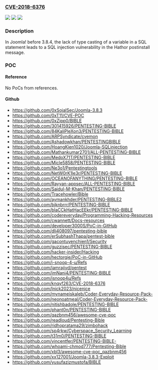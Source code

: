 ### [CVE-2018-6376](https://cve.mitre.org/cgi-bin/cvename.cgi?name=CVE-2018-6376)
![](https://img.shields.io/static/v1?label=Product&message=n%2Fa&color=blue)
![](https://img.shields.io/static/v1?label=Version&message=n%2Fa&color=blue)
![](https://img.shields.io/static/v1?label=Vulnerability&message=n%2Fa&color=brighgreen)

### Description

In Joomla! before 3.8.4, the lack of type casting of a variable in a SQL statement leads to a SQL injection vulnerability in the Hathor postinstall message.

### POC

#### Reference
No PoCs from references.

#### Github
- https://github.com/0xSojalSec/Joomla-3.8.3
- https://github.com/0xT11/CVE-POC
- https://github.com/0xZipp0/BIBLE
- https://github.com/301415926/PENTESTING-BIBLE
- https://github.com/84KaliPleXon3/PENTESTING-BIBLE
- https://github.com/ARPSyndicate/cvemon
- https://github.com/Ashadowkhan/PENTESTINGBIBLE
- https://github.com/HoangKien1020/Joomla-SQLinjection
- https://github.com/Mathankumar2701/ALL-PENTESTING-BIBLE
- https://github.com/MedoX71T/PENTESTING-BIBLE
- https://github.com/Micle5858/PENTESTING-BIBLE
- https://github.com/Ne3o1/Pentestingtools
- https://github.com/NetW0rK1le3r/PENTESTING-BIBLE
- https://github.com/OCEANOFANYTHING/PENTESTING-BIBLE
- https://github.com/Rayyan-appsec/ALL-PENTESTING-BIBLE
- https://github.com/Saidul-M-Khan/PENTESTING-BIBLE
- https://github.com/Tracehowler/Bible
- https://github.com/aymankhder/PENTESTING-BIBLE2
- https://github.com/bjknbrrr/PENTESTING-BIBLE
- https://github.com/blaCCkHatHacEEkr/PENTESTING-BIBLE
- https://github.com/codereveryday/Programming-Hacking-Resources
- https://github.com/cwannett/Docs-resources
- https://github.com/developer3000S/PoC-in-GitHub
- https://github.com/dli408097/pentesting-bible
- https://github.com/erSubhashThapa/pentest-bible
- https://github.com/gacontuyenchien1/Security
- https://github.com/guzzisec/PENTESTING-BIBLE
- https://github.com/hacker-insider/Hacking
- https://github.com/hectorgie/PoC-in-GitHub
- https://github.com/i-snoop-4-u/Refs
- https://github.com/iamrajivd/pentest
- https://github.com/imNani4/PENTESTING-BIBLE
- https://github.com/isnoop4u/Refs
- https://github.com/knqyf263/CVE-2018-6376
- https://github.com/lnick2023/nicenice
- https://github.com/mynameiskaleb/Coder-Everyday-Resource-Pack-
- https://github.com/neonoatmeal/Coder-Everyday-Resource-Pack-
- https://github.com/nitishbadole/PENTESTING-BIBLE
- https://github.com/phant0n/PENTESTING-BIBLE
- https://github.com/qazbnm456/awesome-cve-poc
- https://github.com/readloud/Pentesting-Bible
- https://github.com/ridhopratama29/zimbohack
- https://github.com/sp4rkw/Cyberspace_Security_Learning
- https://github.com/t31m0/PENTESTING-BIBLE
- https://github.com/vincentfer/PENTESTING-BIBLE-
- https://github.com/whoami-chmod777/Pentesting-Bible
- https://github.com/xbl3/awesome-cve-poc_qazbnm456
- https://github.com/xx127001/Joomla-3.8.3-Exploit
- https://github.com/yusufazizmustofa/BIBLE

